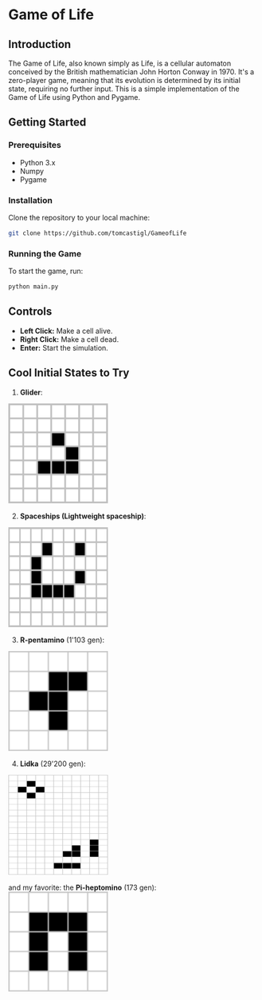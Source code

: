 # Game of Life

## Introduction
The Game of Life, also known simply as Life, is a cellular automaton conceived by the British mathematician John Horton Conway in 1970. It's a zero-player game, meaning that its evolution is determined by its initial state, requiring no further input. This is a simple implementation of the Game of Life using Python and Pygame.


## Getting Started
### Prerequisites
- Python 3.x
- Numpy
- Pygame

### Installation
Clone the repository to your local machine:

```bash
git clone https://github.com/tomcastigl/GameofLife
```
### Running the Game
To start the game, run:
```python
python main.py
```

## Controls
- **Left Click:** Make a cell alive.
- **Right Click:** Make a cell dead.
- **Enter:** Start the simulation.

## Cool Initial States to Try
1. **Glider**:
<img src="imgs/glider.gif" width="200" height="200" alt="Alt text">


2. **Spaceships (Lightweight spaceship)**:
<img src="imgs/spaceship.gif" width="200" height="200" alt="Alt text">

3. **R-pentamino** (1'103 gen):
<img src="imgs/Rpentomino.png" width="200" height="200" alt="Alt text">

4. **Lidka** (29'200 gen):
<img src="imgs/Lidka.png" width="200" height="200" alt="Alt text">

and my favorite: the **Pi-heptomino** (173 gen):  
<img src="imgs/Piheptomino.png" width="200" height="200" alt="Alt text">
